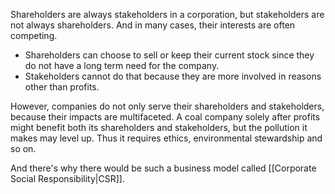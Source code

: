 

Shareholders are always stakeholders in a corporation, but stakeholders are not always shareholders. And in many cases, their interests are often competing.
- Shareholders can choose to sell or keep their current stock since they do not have a long term need for the company.
- Stakeholders cannot do that because they are more involved in reasons other than profits.

However, companies do not only serve their shareholders and stakeholders, because their impacts are multifaceted. A coal company solely after profits might benefit both its shareholders and stakeholders, but the pollution it makes may level up. Thus it requires ethics, environmental stewardship and so on.

And there's why there would be such a business model called [[Corporate Social Responsibility|CSR]].                                                                                                                                                                                                                                                                                                                                                                                                                                                                                                                                                                                                                                                                                                                                                                                                                                                                                                                                                                                                                                                                                                                                                                                                                                                                                                                                                                                                                                                                                                                                                                                                 